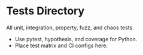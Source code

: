 # Tests Directory

All unit, integration, property, fuzz, and chaos tests.

- Use pytest, hypothesis, and coverage for Python.
- Place test matrix and CI configs here.

